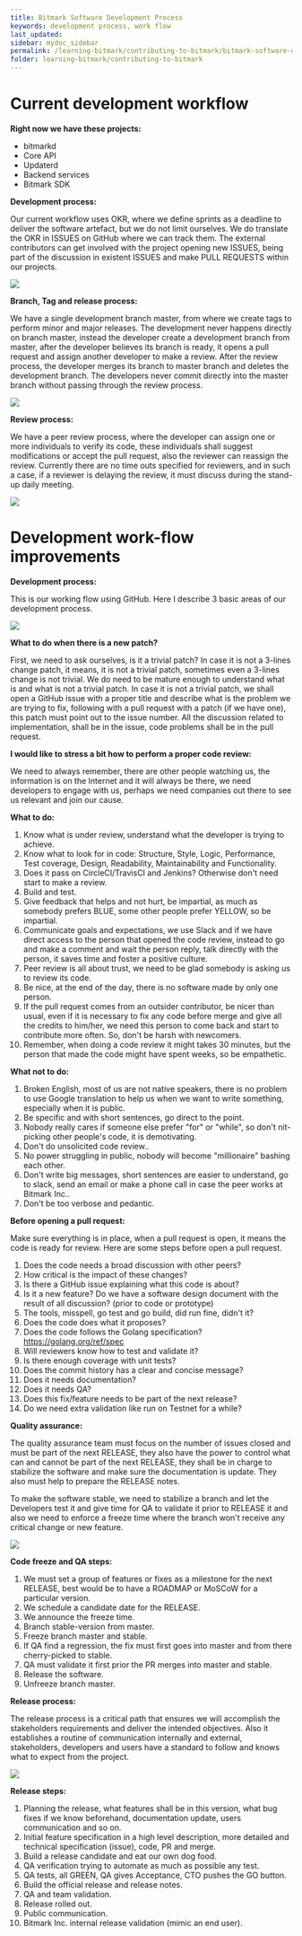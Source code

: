 ```yaml
---
title: Bitmark Software Development Process
keywords: development process, work flow
last_updated: 
sidebar: mydoc_sidebar
permalink: /learning-bitmark/contributing-to-bitmark/bitmark-software-development-process
folder: learning-bitmark/contributing-to-bitmark
---
```


# Current development workflow

**Right now we have these projects:**
* bitmarkd
* Core API
* Updaterd
* Backend services
* Bitmark SDK

**Development process:**

Our current workflow uses OKR, where we define sprints as a deadline to deliver the software artefact, but we do not limit ourselves. We do translate the OKR in ISSUES on GitHub where we can track them. The external contributors can get involved with the project opening new ISSUES, being part of the discussion in existent ISSUES and make PULL REQUESTS within our projects.

![](/assets/images/project_bitmarkd.png)


**Branch, Tag and release process:**

We have a single development branch master, from where we create tags to perform minor and major releases. The development never happens directly on branch master, instead the developer create a development branch from master, after the developer believes its branch is ready, it opens a pull request and assign another developer to make a review. After the review process, the developer merges its branch to master branch and deletes the development branch. The developers never commit directly into the master branch without passing through the review process.

![](/assets/images/github_branches.png)


**Review process:**

We have a peer review process, where the developer can assign one or more individuals to verify its code, these individuals shall suggest modifications or accept the pull request, also the reviewer can reassign the review. Currently there are no time outs specified for reviewers, and in such a case, if a reviewer is delaying the review, it must discuss during the stand-up daily meeting.

![](/assets/images/review-process.png)

# Development work-flow improvements

**Development process:**

This is our working flow using GitHub. Here I describe 3 basic areas of our development process.


![](/assets/images/new-review-process.png)


**What to do when there is a new patch?**

First, we need to ask ourselves, is it a trivial patch? In case it is not a 3-lines change patch, it means, it is not a trivial patch, sometimes even a 3-lines change is not trivial. We do need to be mature enough to understand what is and what is not a trivial patch. In case it is not a trivial patch, we shall open a GitHub issue with a proper title and describe what is the problem we are trying to fix, following with a pull request with a patch (if we have one), this patch must point out to the issue number. All the discussion related to implementation, shall be in the issue, code problems shall be in the pull request.

**I would like to stress a bit how to perform a proper code review:**

We need to always remember, there are other people watching us, the information is on the Internet and it will always be there, we need developers to engage with us, perhaps we need companies out there to see us relevant and join our cause.

**What to do:**

1. Know what is under review, understand what the developer is trying to achieve.
2. Know what to look for in code: Structure, Style, Logic, Performance, Test coverage, Design, Readability, Maintainability and Functionality.
3. Does it pass on CircleCI/TravisCI and Jenkins? Otherwise don't need start to make a review.
4. Build and test.
5. Give feedback that helps and not hurt, be impartial, as much as somebody prefers BLUE, some other people prefer YELLOW, so be impartial.
6. Communicate goals and expectations, we use Slack and if we have direct access to the person that opened the code review, instead to go and make a comment and wait the person reply, talk directly with the person, it saves time and foster a positive culture.
7. Peer review is all about trust, we need to be glad somebody is asking us to review its code.
8. Be nice, at the end of the day, there is no software made by only one person.
9. If the pull request comes from an outsider contributor, be nicer than usual, even if it is necessary to fix any code before merge and give all the credits to him/her, we need this person to come back and start to contribute more often. So, don't be harsh with newcomers.
10. Remember, when doing a code review it might takes 30 minutes, but the person that made the code might have spent weeks, so be empathetic.

**What not to do:**

1. Broken English, most of us are not native speakers, there is no problem to use Google translation to help us when we want to write something, especially when it is public.
2. Be specific and with short sentences, go direct to the point.
3. Nobody really cares if someone else prefer "for" or "while", so don't nit-picking other people's code,  it is demotivating.
4. Don't do unsolicited code review..
5. No power struggling in public, nobody will become "millionaire" bashing each other.
6. Don't write big messages, short sentences are easier to understand, go to slack, send an email or make a phone call in case the peer works at Bitmark Inc..
7. Don't be too verbose and pedantic.

**Before opening a pull request:**

Make sure everything is in place, when a pull request is open, it means the code is ready for review. Here are some steps before open a pull request.
1. Does the code needs a broad discussion with other peers?
2. How critical is the impact of these changes?
3. Is there a GitHub issue explaining what this code is about?
4. Is it a new feature? Do we have a software design document with the result of all discussion? (prior to code or prototype)
5. The tools, misspell, go test and go build, did run fine, didn't it?
6. Does the code does what it proposes?
7. Does the code follows the Golang specification? https://golang.org/ref/spec
8. Will reviewers know how to test and validate it?
9. Is there enough coverage with unit tests?
10. Does the commit history has a clear and concise message?
11. Does it needs documentation?
12. Does it needs QA?
13. Does this fix/feature needs to be part of the next release?
14. Do we need extra validation like run on Testnet for a while?

**Quality assurance:**

The quality assurance team must focus on the number of issues closed and must be part of the next RELEASE, they also have the power to control what can and cannot be part of the next RELEASE, they shall be in charge to stabilize the software and make sure the documentation is update. They also must help to prepare the RELEASE notes.

To make the software stable, we need to stabilize a branch and let the Developers test it and give time for QA to validate it prior to RELEASE it and also we need to enforce a freeze time where the branch won't receive any critical change or new feature.

![](/assets/images/freeze-branch.png)

**Code freeze and QA steps:**

1. We must set a group of features or fixes as a milestone for the next RELEASE, best would be to have a ROADMAP or MoSCoW for a particular version.
2. We schedule a candidate date for the RELEASE.
3. We announce the freeze time.
4. Branch stable-version from master.
5. Freeze branch master and stable.
6. If QA find a regression, the fix must first goes into master and from there cherry-picked to stable.
7. QA must validate it first prior the PR merges into master and stable.
8. Release the software.
9. Unfreeze branch master.

**Release process:**

The release process is a critical path that ensures we will accomplish the stakeholders requirements and deliver the intended objectives. Also it establishes a routine of communication internally and external, stakeholders, developers and users have a standard to follow and knows what to expect from the project.


![](/assets/images/release-process.png)

**Release steps:**

1. Planning the release, what features shall be in this version, what bug fixes if we know beforehand, documentation update, users communication and so on.
2. Initial feature specification in a high level description, more detailed and technical specification (issue), code, PR and merge.
3. Build a release candidate and eat our own dog food.
4. QA verification trying to automate as much as possible any test.
5. QA tests, all GREEN, QA gives Acceptance, CTO pushes the GO button.
6. Build the official release and release notes.
7. QA and team validation.
8. Release rolled out.
9. Public communication.
10. Bitmark Inc. internal release validation (mimic an end user).
